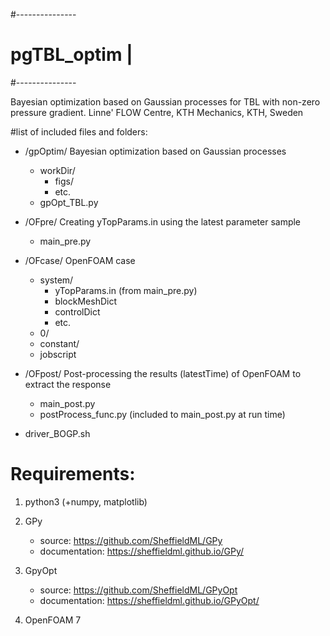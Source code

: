 #---------------
# pgTBL_optim  |
#---------------

Bayesian optimization based on Gaussian processes for TBL with non-zero pressure gradient. 
Linne' FLOW Centre, KTH Mechanics, KTH, Sweden

#list of included files and folders:

 - /gpOptim/  Bayesian optimization based on Gaussian processes
   - workDir/
     - figs/
     - etc.
   - gpOpt_TBL.py
 - /OFpre/    Creating yTopParams.in using the latest parameter sample
   - main_pre.py
 - /OFcase/   OpenFOAM case
   - system/
     - yTopParams.in (from main_pre.py)
     - blockMeshDict
     - controlDict
     - etc.
   - 0/
   - constant/
   - jobscript
   
 - /OFpost/   Post-processing the results (latestTime) of OpenFOAM to extract the response
   - main_post.py
   - postProcess_func.py (included to main_post.py at run time)
 - driver_BOGP.sh

# Requirements:
1. python3 (+numpy, matplotlib)

2. GPy
   - source: https://github.com/SheffieldML/GPy
   - documentation: https://sheffieldml.github.io/GPy/

3. GpyOpt
   - source: https://github.com/SheffieldML/GPyOpt
   - documentation: https://sheffieldml.github.io/GPyOpt/

4. OpenFOAM 7